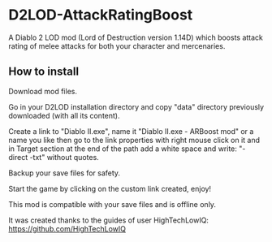 # D2LOD-AttackRatingBoost
A Diablo 2 LOD mod (Lord of Destruction version 1.14D) which boosts attack rating of melee attacks for both your character and mercenaries.

## How to install
Download mod files.

Go in your D2LOD installation directory and copy "data" directory previously downloaded (with all its content).

Create a link to "Diablo II.exe", name it "Diablo II.exe - ARBoost mod" or a name you like then go to the link properties with right mouse click on it and in Target section at the end of the path add a white space and write: "-direct -txt" without quotes.

Backup your save files for safety.

Start the game by clicking on the custom link created, enjoy!

This mod is compatible with your save files and is offline only.

It was created thanks to the guides of user HighTechLowIQ: https://github.com/HighTechLowIQ

